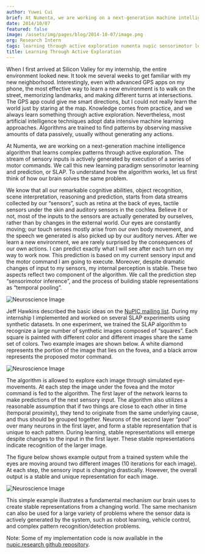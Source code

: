 ```yaml
---
author: Yuwei Cui
brief: At Numenta, we are working on a next-generation machine intelligence algorithm that learns complex patterns through active exploration. The stream of sensory inputs is actively generated by execution of a series of motor commands. We call
date: 2014/10/07
featured: false
image: /assets/img/pages/blog/2014-10-07/image.png
org: Research Intern
tags: learning through active exploration numenta nupic sensorimotor learning prediciton
title: Learning Through Active Exploration
---
```


When I first arrived at Silicon Valley for my internship, the entire environment
looked new. It took me several weeks to get familiar with my new neighborhood.
Interestingly, even with advanced GPS apps on my phone, the most effective way
to learn a new environment is to walk on the street, memorizing landmarks, and
making different turns at intersections. The GPS app could give me smart
directions, but I could not really learn the world just by staring at the map.
Knowledge comes from practice, and we always learn something through active
exploration. Nevertheless, most artificial intelligence techniques adopt data
intensive machine learning approaches. Algorithms are trained to find patterns
by observing massive amounts of data passively, usually without generating any
actions.

At Numenta, we are working on a next-generation machine intelligence algorithm
that learns complex patterns through active exploration. The stream of sensory
inputs is actively generated by execution of a series of motor commands. We call
this new learning paradigm sensorimotor learning and prediction, or SLAP. To
understand how the algorithm works, let us first think of how our brain solves
the same problem.

We know that all our remarkable cognitive abilities, object recognition, scene
interpretation, reasoning and prediction, starts from data streams collected by
our “sensors”, such as retina at the back of eyes, tactile sensors under the
skin and auditory sensors in the cochlea. Believe it or not, most of the inputs
to the sensors are actually generated by ourselves, rather than by changes in
the external world. Our eyes are constantly moving; our touch senses mostly
arise from our own body movement, and the speech we generated is also picked up
by our auditory nerves. After we learn a new environment, we are rarely
surprised by the consequences of our own actions. I can predict exactly what I
will see after each turn on my way to work now. This prediction is based on my
current sensory input and the motor command I am going to execute. Moreover,
despite dramatic changes of input to my sensors, my internal perception is
stable. These two aspects reflect two component of the algorithm. We call the
prediction step “sensorimotor inference”, and the process of building stable
representations as “temporal pooling”.

![Neuroscience Image](/assets/img/pages/blog/2014-10-07/1.png)

Jeff Hawkins described the basic ideas on the
[NuPIC mailing list](http://numenta.org/lists/). During my internship I
implemented and worked on several SLAP experiments using synthetic
datasets. In one experiment, we trained the SLAP algorithm to recognize a large
number of synthetic images composed of “squares”. Each square is painted with
different color and different images share the same set of colors. Two example
images are shown below. A white diamond represents the portion of the image that
lies on the fovea, and a black arrow represents the proposed motor command.

![Neuroscience Image](/assets/img/pages/blog/2014-10-07/2.png)

The algorithm is allowed to explore each image through simulated eye-movements.
At each step the image under the fovea and the motor command is fed to the
algorithm. The first layer of the network learns to make predictions of the next
sensory input. The algorithm also utilizes a reasonable assumption that if two
things are close to each other in time (temporal proximity), they tend to
originate from the same underlying cause, and thus should be grouped together.
Neurons of the second layer “pool” over many neurons in the first layer, and
form a stable representation that is unique to each pattern. During learning,
stable representations will emerge despite changes to the input in the first
layer. These stable representations indicate recognition of the larger image.

The figure below shows example output from a trained system while the eyes are
moving around two different images (10 iterations for each image). At each step,
the sensory input is changing drastically. However, the overall output is a
stable and unique representation for each image.

![Neuroscience Image](/assets/img/pages/blog/2014-10-07/3.png)

This simple example illustrates a fundamental mechanism our brain uses to create
stable representations from a changing world. The same mechanism can also be
used for a large variety of problems where the sensor data is actively generated
by the system, such as robot learning, vehicle control, and complex pattern
recognition/detection problems.

Note: Some of my implementation code is now available in the
[nupic.research github repository](https://github.com/numenta/nupic.research).
